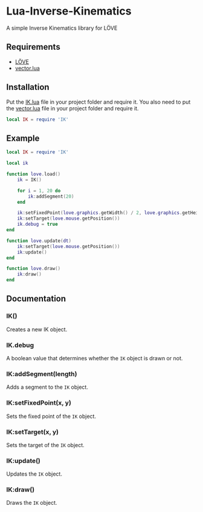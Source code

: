 # Lua-Inverse-Kinematics

A simple Inverse Kinematics library for LÖVE

## Requirements

-   [LÖVE](https://love2d.org/)
-   [vector.lua](src/vector.lua)

## Installation

Put the [IK.lua](src/IK.lua) file in your project folder and require it. You also need to put the [vector.lua](src/vector.lua) file in your project folder and require it.

```lua
local IK = require 'IK'
```

## Example

```lua
local IK = require 'IK'

local ik

function love.load()
    ik = IK()

    for i = 1, 20 do
        ik:addSegment(20)
    end

    ik:setFixedPoint(love.graphics.getWidth() / 2, love.graphics.getHeight())
    ik:setTarget(love.mouse.getPosition())
    ik.debug = true
end

function love.update(dt)
    ik:setTarget(love.mouse.getPosition())
    ik:update()
end

function love.draw()
    ik:draw()
end
```

## Documentation

### IK()

Creates a new IK object.

### IK.debug

A boolean value that determines whether the `IK` object is drawn or not.

### IK:addSegment(length)

Adds a segment to the `IK` object.

### IK:setFixedPoint(x, y)

Sets the fixed point of the `IK` object.

### IK:setTarget(x, y)

Sets the target of the `IK` object.

### IK:update()

Updates the `IK` object.

### IK:draw()

Draws the `IK` object.
